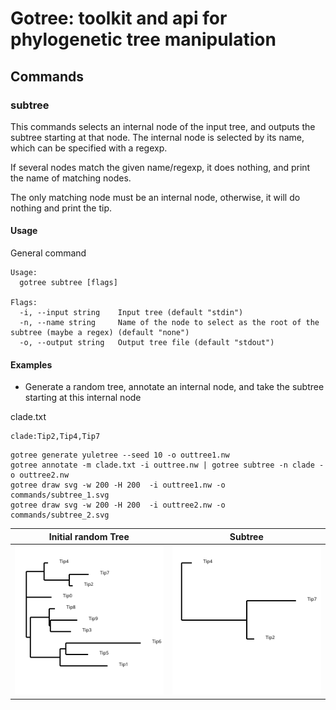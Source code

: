 # Gotree: toolkit and api for phylogenetic tree manipulation

## Commands

### subtree
This commands selects an internal node of the input tree, and outputs the subtree starting at that node. The internal node is selected by its name, which can be specified with a regexp.

If several nodes match the given name/regexp, it does nothing, and print the name of matching nodes.

The only matching node must be an internal node, otherwise, it will do nothing and print the tip.

#### Usage

General command
```
Usage:
  gotree subtree [flags]

Flags:
  -i, --input string    Input tree (default "stdin")
  -n, --name string     Name of the node to select as the root of the subtree (maybe a regex) (default "none")
  -o, --output string   Output tree file (default "stdout")
```

#### Examples

* Generate a random tree, annotate an internal node, and take the subtree starting at this internal node

clade.txt
```
clade:Tip2,Tip4,Tip7
```

```
gotree generate yuletree --seed 10 -o outtree1.nw
gotree annotate -m clade.txt -i outtree.nw | gotree subtree -n clade -o outtree2.nw
gotree draw svg -w 200 -H 200  -i outtree1.nw -o commands/subtree_1.svg
gotree draw svg -w 200 -H 200  -i outtree2.nw -o commands/subtree_2.svg
```

Initial random Tree                 | Subtree
------------------------------------|---------------------------------------
![Random Tree](subtree_1.svg)       | ![Subtree](subtree_2.svg) 
